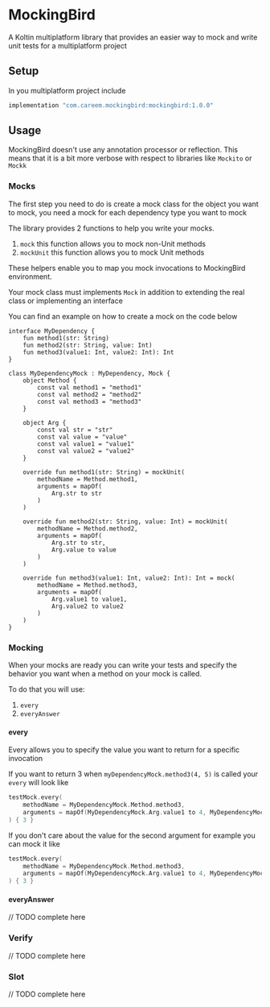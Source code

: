 # MockingBird

A Koltin multiplatform library that provides an easier way to mock and write unit tests for a multiplatform project

## Setup

In you multiplatform project include

```groovy
implementation "com.careem.mockingbird:mockingbird:1.0.0"
```

## Usage

MockingBird doesn't use any annotation processor or reflection. This means that it is a bit more verbose
with respect to libraries like `Mockito` or `Mockk`

### Mocks
The first step you need to do is create a mock class for the object you want to mock, 
you need a mock for each dependency type you want to mock

The library provides 2 functions to help you write your mocks.
1. `mock` this function allows you to mock non-Unit methods 
1. `mockUnit` this function allows you to mock Unit methods 

These helpers enable you to map you mock invocations to MockingBird environment.

Your mock class must implements `Mock` in addition to extending the real class or implementing an interface

You can find an example on how to create a mock on the code below

```koltin
interface MyDependency {
    fun method1(str: String)
    fun method2(str: String, value: Int)
    fun method3(value1: Int, value2: Int): Int
}

class MyDependencyMock : MyDependency, Mock {
    object Method {
        const val method1 = "method1"
        const val method2 = "method2"
        const val method3 = "method3"
    }

    object Arg {
        const val str = "str"
        const val value = "value"
        const val value1 = "value1"
        const val value2 = "value2"
    }

    override fun method1(str: String) = mockUnit(
        methodName = Method.method1,
        arguments = mapOf(
            Arg.str to str
        )
    )

    override fun method2(str: String, value: Int) = mockUnit(
        methodName = Method.method2,
        arguments = mapOf(
            Arg.str to str,
            Arg.value to value
        )
    )

    override fun method3(value1: Int, value2: Int): Int = mock(
        methodName = Method.method3,
        arguments = mapOf(
            Arg.value1 to value1,
            Arg.value2 to value2
        )
    )
}    
```

### Mocking

When your mocks are ready you can write your tests and specify the behavior you want when a method 
on your mock is called.

To do that you will use:
1. `every`
2. `everyAnswer`

#### every
Every allows you to specify the value you want to return for a specific invocation

If you want to return 3 when `myDependencyMock.method3(4, 5)` is called your `every` will look like
```kotlin
testMock.every(
    methodName = MyDependencyMock.Method.method3,
    arguments = mapOf(MyDependencyMock.Arg.value1 to 4, MyDependencyMock.Arg.value2 to 5)
) { 3 }
```

If you don't care about the value for the second argument for example you can mock it like

```kotlin
testMock.every(
    methodName = MyDependencyMock.Method.method3,
    arguments = mapOf(MyDependencyMock.Arg.value1 to 4, MyDependencyMock.Arg.value2 to any())
) { 3 }
```

#### everyAnswer

// TODO complete here


### Verify

// TODO complete here

### Slot 

// TODO complete here
